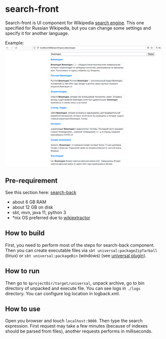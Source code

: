 # search-front
Search-front is UI component for Wikipedia [search engine](https://github.com/Mikhail42/search-back).
This one specified for Russian Wikipedia, but you can change some settings and specify it for another language.

Example:
![wiki](wiki.png)

## Pre-requirement
See this section here: [search-back](https://github.com/Mikhail42/search-back)
- about 6 GB RAM
- about 12 GB on disk
- sbt, mvn, java 11, python 3
- *nix OS preferred due to [wikiextractor](https://github.com/attardi/wikiextractor)

## How to build
First, you need to perform most of the steps for search-back component.
Then you can create executable files via `sbt universal:packageZipTarball` (linux) or `sbt universal:packageBin` (windows)
(see [universal plugin](https://www.scala-sbt.org/sbt-native-packager/formats/universal.html)).

## How to run
Then go to `$projectDir/target/universal`, unpack archive, go to bin directory of unpacked and execute file.
You can see logs in `./logs` directory. You can configure log location in logback.xml.

## How to use
Open you browser and touch `localhost:9000`. Then type the search expression.
First request may take a few minutes (because of indexes should be parsed from files),
another requests performs in milliseconds.
